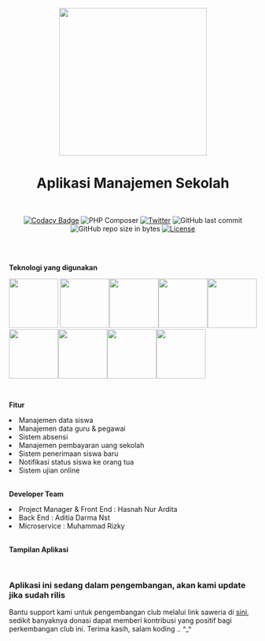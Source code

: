 
<p  align="center">

<img  src='http://asset.justhasnah.my.id/screenshoot/Logo_Project/nadha_school_logo.jpg'  width='300px'>

</p>

<h1  align="center">Aplikasi Manajemen Sekolah</h1>

<br>

<span  align="center">

  

[![Codacy Badge](https://app.codacy.com/project/badge/Grade/73992f34e72143c58ec4fc34d4c51f8b)](https://www.codacy.com/manual/haxorsprogramming/Nadha-School?utm_source=github.com&amp;utm_medium=referral&amp;utm_content=haxorsprogramming/Nadha-School&amp;utm_campaign=Badge_Grade)  ![PHP Composer](https://github.com/haxorsprogramming/Nadha-School/workflows/PHP%20Composer/badge.svg)  [![Twitter](https://img.shields.io/twitter/follow/nadha_alditha.svg?style=social&label=Follow)](https://twitter.com/intent/follow?screen_name=nadha_alditha)  ![GitHub last commit](https://img.shields.io/github/last-commit/haxorsprogramming/Nadha-School.svg)  ![GitHub repo size in bytes](https://img.shields.io/github/repo-size/badges/shields.svg)  [![License](https://img.shields.io/github/license/haxorsprogramming/Nadha-School.svg)](LICENSE)

  
  

</span>

</p>

  

<br/><br/>

<b>Teknologi yang digunakan</b>

<a href="#!"><img src="http://asset.justhasnah.my.id/logo_dev/html-5.png" width="100px"></a> <a href="#!"><img src="http://asset.justhasnah.my.id/logo_dev/javascript.png" width="100px"></a><a href="#!"><img src="http://asset.justhasnah.my.id/logo_dev/bootstrap.png" width="100px"></a><a href="#!"><img src="http://asset.justhasnah.my.id/logo_dev/stisla.png" width="100px"></a><a href="#!"><img src="http://asset.justhasnah.my.id/logo_dev/vue.png" width="100px"></a><a href="#!"><img src="http://asset.justhasnah.my.id/logo_dev/php.jpg" width="100px"></a><a href="#!"><img src="http://asset.justhasnah.my.id/logo_dev/laravel.png" width="100px"></a><a href="#!"><img src="http://asset.justhasnah.my.id/logo_dev/mysql.png" width="100px"></a><a href="#!"><img src="http://asset.justhasnah.my.id/logo_dev/firebase.png" width="100px"></a>

<br/>

<b>Fitur</b>

<li> Manajemen data siswa</li>

<li> Manajemen data guru & pegawai</li>

<li> Sistem absensi</li>

<li> Manajemen pembayaran uang sekolah</li>

<li> Sistem penerimaan siswa baru</li>

<li> Notifikasi status siswa ke orang tua</li>

<li> Sistem ujian online</li>

<br/>

<b>Developer Team</b>

<li> Project Manager & Front End : Hasnah Nur Ardita</li>

<li> Back End : Aditia Darma Nst</li>

<li> Microservice : Muhammad Rizky</li>

<br/>

<b>Tampilan Aplikasi</b>

<br/>

  

<h3><b>Aplikasi ini sedang dalam pengembangan, akan kami update jika sudah rilis</b></h3>

  

Bantu support kami untuk pengembangan club melalui link saweria di <a  href='https://saweria.co/donate/haxorsprogramming'>sini</a>, sedikit banyaknya donasi dapat memberi kontribusi yang positif bagi perkembangan club ini. Terima kasih, salam koding .. ^_^